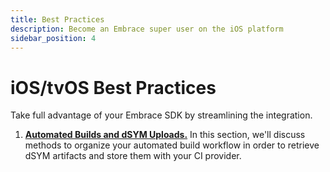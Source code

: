 ```yaml
---
title: Best Practices
description: Become an Embrace super user on the iOS platform
sidebar_position: 4
---
```


# iOS/tvOS Best Practices

Take full advantage of your Embrace SDK by streamlining the integration.

1. [**Automated Builds and dSYM Uploads.**](/ios/best-practices/ci-dsym-upload/) In this section, we'll discuss methods to organize your automated build workflow in order to retrieve dSYM artifacts and store them with your CI provider.
